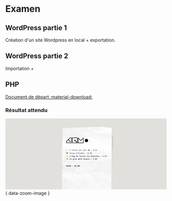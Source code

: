 # Examen

## WordPress partie 1

Création d'un site Wordpress en local + exportation.

## WordPress partie 2

Importation + 

## PHP

[Document de départ :material-download:](./examens/examen01/facture.zip)

### Résultat attendu

![](./examens/examen01/php_preview.png){ data-zoom-image }